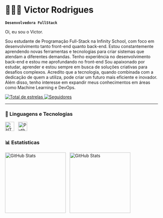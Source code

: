 # 👩🏻‍💻 Victor Rodrigues

**`Desenvolvedora FullStack`**

Oi, eu sou o Victor.

Sou estudante de Programação Full-Stack na Infinity School, com foco em desenvolvimento tanto front-end quanto back-end.
Estou constantemente aprendendo novas ferramentas e tecnologias para criar sistemas que atendam a diferentes demandas. Tenho experiência no desenvolvimento back-end e estou me aprofundando no front-end
Sou apaixonado por estudar, aprender e estou sempre em busca de soluções criativas para desafios complexos. Acredito que a tecnologia, quando combinada com a dedicação de quem a utiliza, pode criar um futuro mais eficiente e inovador. 
Além disso, tenho interesse em expandir meus conhecimentos em áreas como Machine Learning e DevOps.

<p align="left">
    <a href="https://github.com/Larissakich?tab=repositories&sort=stargazers">
        <img 
            alt="Total de estrelas" 
            title="Total de estrelas GitHub" 
            src="https://custom-icon-badges.demolab.com/github/stars/Larissakich?color=55960c&style=for-the-badge&labelColor=488207&logo=star&label=estrelas"
        />
    </a>
    <a href="https://github.com/Larissakich?tab=followers">
        <img 
            alt="Seguidores" 
            title="Me siga no GitHub" 
            src="https://custom-icon-badges.demolab.com/github/followers/Larissakich?color=236ad3&labelColor=1155ba&style=for-the-badge&logo=github&label=Seguidores&logoColor=white"
        />
    </a>
</p>

---

### 🤖 Linguagens e Tecnologias

<img 
    align="left" 
    alt="HTML"
    title="HTML" 
    width="30px" 
    style="padding-right: 10px;" 
    src="https://cdn.jsdelivr.net/gh/devicons/devicon@latest/icons/html5/html5-original.svg" 
/>

<img 
    align="left" 
    alt="Python" 
    title="Python"
    width="30px" 
    style="padding-right: 10px;" 
    src="https://cdn.jsdelivr.net/gh/devicons/devicon@latest/icons/python/python-original.svg" 
/>

<br/>
<br/>

### 📊 Estatísticas

<p>
  <img 
    align="left" 
    alt="GitHub Stats" 
    height="200" 
    style="padding-right: 10px;" 
    src="https://github-readme-stats.vercel.app/api?username=victor-rodrigues0&show_icons=true&theme=tokyonight&include_all_commits=true&locale=pt-br" 
  />

<img 
      align="left" 
      alt="GitHub Stats" 
      height="200" 
      src="https://github-readme-stats.vercel.app/api/top-langs/?username=victor-rodrigues0&theme=tokyonight&layout=compact&custom_title=Tecnologias&langs_count=9" 
  />

</p>
